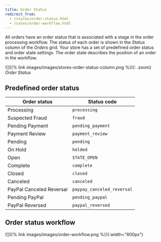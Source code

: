 ```yaml
---
title: Order Status
redirect_from:
  - /stores/order-status.html
  - /sales/order-workflow.html
---
```


All orders have an order status that is associated with a stage in the order processing workflow. The status of each order is shown in the _Status_ column of the _Orders_ grid. Your store has a set of predefined order status and order state settings. The order state describes the position of an order in the workflow.

![]({% link images/images/stores-order-status-column.png %}){: .zoom}
_Order Status_

## Predefined order status

|Order status|Status code|
|--- |--- |
|Processing|`processing`|
|Suspected Fraud|`fraud`|
|Pending Payment|`pending_payment`|
|Payment Review|`payment_review`|
|Pending|`pending`|
|On Hold|`holded`|
|Open|`STATE_OPEN`|
|Complete|`complete`|
|Closed|`closed`|
|Canceled|`canceled`|
|PayPal Canceled Reversal|`paypay_canceled_reversal`|
|Pending PayPal|`pending_paypal`|
|PayPal Reversed|`paypal_reversed`|

## Order status workflow

![]({% link images/images/order-workflow.png %}){:width="600px"}
